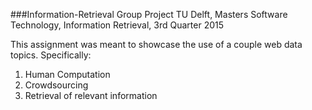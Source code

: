 ###Information-Retrieval Group Project
TU Delft, Masters Software Technology, Information Retrieval, 3rd Quarter 2015

This assignment was meant to showcase the use of a couple web data topics. Specifically:

1. Human Computation
2. Crowdsourcing
3. Retrieval of relevant information

